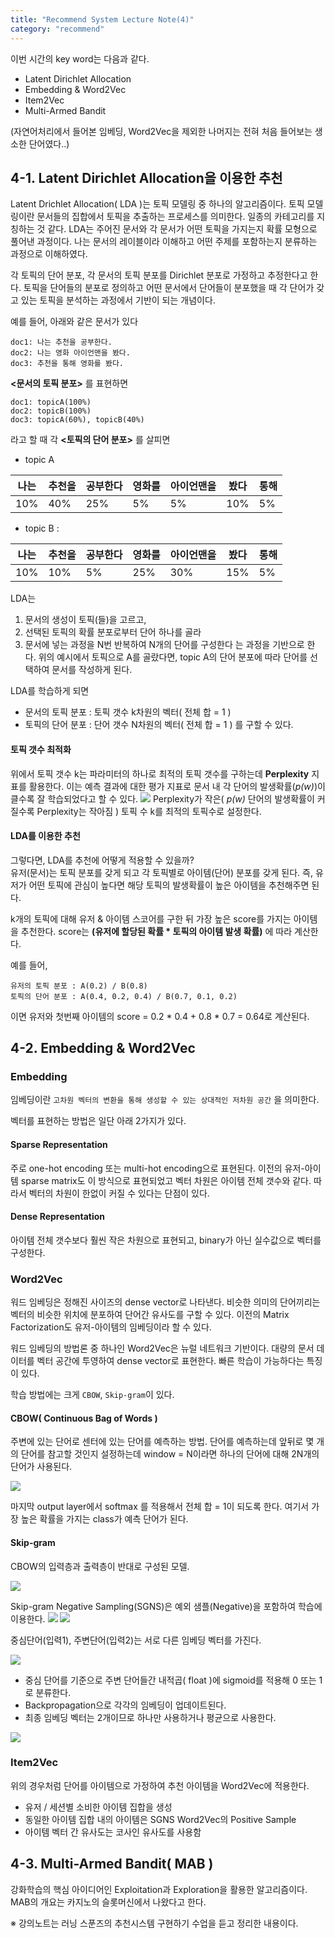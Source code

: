 ```yaml
---
title: "Recommend System Lecture Note(4)"
category: "recommend"
---
```

이번 시간의 key word는 다음과 같다.
- Latent Dirichlet Allocation
- Embedding & Word2Vec
- Item2Vec
- Multi-Armed Bandit
 
 (자연어처리에서 들어본 임베딩, Word2Vec을 제외한 나머지는 전혀 처음 들어보는 생소한 단어였다..)


## 4-1. Latent Dirichlet Allocation을 이용한 추천

 Latent Drichlet Allocation( LDA )는 토픽 모델링 중 하나의 알고리즘이다. 토픽 모델링이란 문서들의 집합에서 토픽을 추출하는 프로세스를 의미한다. 일종의 카테고리를 지칭하는 것 같다. LDA는 주어진 문서와 각 문서가 어떤 토픽을 가지는지 확률 모형으로 풀어낸 과정이다. 나는 문서의 레이블이라 이해하고 어떤 주제를 포함하는지 분류하는 과정으로 이해하였다.

 각 토픽의 단어 분포, 각 문서의 토픽 분포를 Dirichlet 분포로 가정하고 추정한다고 한다. 토픽을 단어들의 분포로 정의하고 어떤 문서에서 단어들이 분포했을 때 각 단어가 갖고 있는 토픽을 분석하는 과정에서 기반이 되는 개념이다. 

 예를 들어, 아래와 같은 문서가 있다
 ```
 doc1: 나는 추천을 공부한다.
 doc2: 나는 영화 아이언맨을 봤다.
 doc3: 추천을 통해 영화를 봤다.
 ```

 **<문서의 토픽 분포>** 를 표현하면
 ```
 doc1: topicA(100%)
 doc2: topicB(100%)
 doc3: topicA(60%), topicB(40%)
 ```
 라고 할 때 각 **<토픽의 단어 분포>** 를 살피면

 - topic A

 |나는|추천을|공부한다|영화를|아이언맨을|봤다|통해|
 |---|---|---|---|---|---|---|
 |10% | 40%|25% |5% |5%  |10%|5%|

 - topic B :

 |나는|추천을|공부한다|영화를|아이언맨을|봤다|통해|
 |---|---|---|---|---|---|---|
 |10% | 10%|5% |25% |30%  |15%|5%|

 LDA는
 1. 문서의 생성이 토픽(들)을 고르고, 
 2. 선택된 토픽의 확률 분포로부터 단어 하나를 골라 
 3. 문서에 넣는 과정을 N번 반복하여 N개의 단어를 구성한다
 는 과정을 기반으로 한다.
 위의 예시에서 토픽으로 A를 골랐다면, topic A의 단어 분포에 따라 단어를 선택하여 문서를 작성하게 된다. 

LDA를 학습하게 되면 
- 문서의 토픽 분포 : 토픽 갯수 k차원의 벡터( 전체 합 = 1 )
- 토픽의 단어 분포 : 단어 갯수 N차원의 벡터( 전체 합 = 1 )
를 구할 수 있다. 

#### 토픽 갯수 최적화
위에서 토픽 갯수 k는 파라미터의 하나로 최적의 토픽 갯수를 구하는데 **Perplexity** 지표를 활용한다.
이는 예측 결과에 대한 평가 지표로 문서 내 각 단어의 발생확률(*p(w)*)이 클수록 잘 학습되었다고 할 수 있다. 
![](https://blog.kakaocdn.net/dn/l1QGQ/btqENYWlQ4F/OdYveFufnRw7FJZ1uiK8Qk/img.png)
Perplexity가 작은( *p(w)* 단어의 발생확률이 커질수록 Perplexity는 작아짐 ) 토픽 수 k를 최적의 토픽수로 설정한다.

#### LDA를 이용한 추천
그렇다면, LDA를 추천에 어떻게 적용할 수 있을까?  
유저(문서)는 토픽 분포를 갖게 되고 각 토픽별로 아이템(단어) 분포를 갖게 된다.
즉, 유저가 어떤 토픽에 관심이 높다면 해당 토픽의 발생확률이 높은 아이템을 추천해주면 된다.

k개의 토픽에 대해 유저 & 아이템 스코어를 구한 뒤 가장 높은 score를 가지는 아이템을 추천한다. 
score는 **(유저에 할당된 확률 * 토픽의 아이템 발생 확률)** 에 따라 계산한다.

예를 들어, 
```
유저의 토픽 분포 : A(0.2) / B(0.8)  
토픽의 단어 분포 : A(0.4, 0.2, 0.4) / B(0.7, 0.1, 0.2)
```
이면 유저와 첫번째 아이템의 score = 0.2 * 0.4 + 0.8 * 0.7 = 0.64로 계산된다.

## 4-2. Embedding & Word2Vec

### Embedding 
임베딩이란
`고차원 벡터의 변환을 통해 생성할 수 있는 상대적인 저차원 공간`
을 의미한다.

벡터를 표현하는 방법은 일단 아래 2가지가 있다.  
#### **Sparse Representation**
주로 one-hot encoding 또는 multi-hot encoding으로 표현된다. 이전의 유저-아이템 sparse matrix도 이 방식으로 표현되었고 벡터 차원은 아이템 전체 갯수와 같다. 따라서 벡터의 차원이 한없이 커질 수 있다는 단점이 있다.
#### **Dense Representation**
아이템 전체 갯수보다 훨씬 작은 차원으로 표현되고, binary가 아닌 실수값으로 벡터를 구성한다. 

### Word2Vec
워드 임베딩은 정해진 사이즈의 dense vector로 나타낸다.
비슷한 의미의 단어끼리는 벡터의 비슷한 위치에 분포하여 단어간 유사도를 구할 수 있다. 
이전의 Matrix Factorization도 유저-아이템의 임베딩이라 할 수 있다.  

워드 임베딩의 방법론 중 하나인 Word2Vec은 뉴럴 네트워크 기반이다. 대량의 문서 데이터를 벡터 공간에 투영하여 dense vector로 표현한다. 빠른 학습이 가능하다는 특징이 있다.  

학습 방법에는 크게 `CBOW`, `Skip-gram`이 있다.

#### **CBOW( Continuous Bag of Words )**
주변에 있는 단어로 센터에 있는 단어를 예측하는 방법. 단어를 예측하는데 앞뒤로 몇 개의 단어를 참고할 것인지 설정하는데 window = N이라면 하나의 단어에 대해 2N개의 단어가 사용된다. 

![](https://lilianweng.github.io/lil-log/assets/images/word2vec-skip-gram.png)

마지막 output layer에서 softmax 를 적용해서 전체 합 = 1이 되도록 한다. 여기서 가장 높은 확률을 가지는 class가 예측 단어가 된다. 

#### **Skip-gram**
CBOW의 입력층과 출력층이 반대로 구성된 모델.

![](https://i.imgur.com/c4sUimp.png)

Skip-gram Negative Sampling(SGNS)은 예외 샘플(Negative)을 포함하여 학습에 이용한다. 
![](https://blog.kakaocdn.net/dn/we1Qu/btq5oqABzkA/FkSywLtf8whWS9RauKK2c1/img.png) ![](https://wikidocs.net/images/page/69141/%EA%B7%B8%EB%A6%BC4.PNG)


중심단어(입력1), 주변단어(입력2)는 서로 다른 임베딩 벡터를 가진다. 

![](https://wikidocs.net/images/page/69141/%EA%B7%B8%EB%A6%BC5.PNG)

- 중심 단어를 기준으로 주변 단어들간 내적곱( float )에 sigmoid를 적용해 0 또는 1로 분류한다. 
- Backpropagation으로 각각의 임베딩이 업데이트된다.
- 최종 임베딩 벡터는 2개이므로 하나만 사용하거나 평균으로 사용한다. 

![](https://wikidocs.net/images/page/69141/%EA%B7%B8%EB%A6%BC7.PNG)

### Item2Vec
위의 경우처럼 단어를 아이템으로 가정하여 추천 아이템을 Word2Vec에 적용한다. 
- 유저 / 세션별 소비한 아이템 집합을 생성
- 동일한 아이템 집합 내의 아이템은 SGNS Word2Vec의 Positive Sample
- 아이템 벡터 간 유사도는 코사인 유사도를 사용함

## 4-3. Multi-Armed Bandit( MAB )
강화학습의 핵심 아이디어인 Exploitation과 Exploration을 활용한 알고리즘이다.
MAB의 개요는 카지노의 슬롯머신에서 나왔다고 한다. 






※ 강의노트는 러닝 스푼즈의 추천시스템 구현하기 수업을 듣고 정리한 내용이다. 